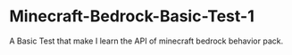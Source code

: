 # Minecraft-Bedrock-Basic-Test-1
A Basic Test that make I learn the API of minecraft bedrock behavior pack.
